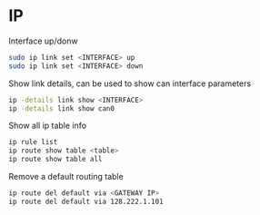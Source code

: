 IP
===

Interface up/donw

```bash
sudo ip link set <INTERFACE> up
sudo ip link set <INTERFACE> down
```
Show link details, can be used to show can interface parameters

```bash
ip -details link show <INTERFACE>
ip -details link show can0
```

Show all ip table info

```bash
ip rule list
ip route show table <table>
ip route show table all
```

Remove a default routing table

```bash
ip route del default via <GATEWAY IP>
ip route del default via 128.222.1.101
```
